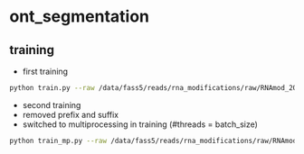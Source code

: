 # ont_segmentation

## training

<!-- ```bash
python src/train.py --raw /data/fass5/reads/rna_modifications/raw/A-RNA_20201014_FAO07649/20201014_FAO07649_A_RNA/20201014_1657_MN34689_FAO07649_ca95a109/fast5/ --fastq /data/fass5/reads/rna_modifications/basecalls/A-RNA_20201014_FAO07649_dorado_server/A-RNA_20201014_FAO07649.fastq --out /data/fass5/jannes/ont_segmentation/training_A-RNA_20201014/
``` -->

- first training
```bash
python train.py --raw /data/fass5/reads/rna_modifications/raw/RNAmod_20231019_EcoliWT_R1_FAX28269_WG/RNAmod_20231019_EcoliWT_R1_FAX28269_WG/20231019_1641_MN21435_FAX28269_36c48ee6/pod5/RNAmod_20231019_EcoliWT_R1_FAX28269_WG.pod5 --fastq /data/fass5/reads/rna_modifications/basecalls/RNAmod_20231019_EcoliWT_R1_FAX28269_WG_dorado_server/RNAmod_20231019_EcoliWT_R1_FAX28269_WG.fastq --out /data/fass5/jannes/ont_segmentation/training_ecoli_wt/ --batch_size 5 --polya /data/fass5/jannes/rna_modifications/kai_ecoli/segmentation/k12_wt/polya.csv
```

- second training
- removed prefix and suffix
- switched to multiprocessing in training (#threads = batch_size)
```bash
python train_mp.py --raw /data/fass5/reads/rna_modifications/raw/RNAmod_20231019_EcoliWT_R1_FAX28269_WG/RNAmod_20231019_EcoliWT_R1_FAX28269_WG/20231019_1641_MN21435_FAX28269_36c48ee6/pod5/RNAmod_20231019_EcoliWT_R1_FAX28269_WG.pod5 --fastq /data/fass5/reads/rna_modifications/basecalls/RNAmod_20231019_EcoliWT_R1_FAX28269_WG_dorado_server/RNAmod_20231019_EcoliWT_R1_FAX28269_WG.fastq --out /data/fass5/jannes/ont_segmentation/training_ecoli_wt_basic/ --batch_size 16 --polya /data/fass5/jannes/rna_modifications/kai_ecoli/segmentation/k12_wt/polya.csv
```
